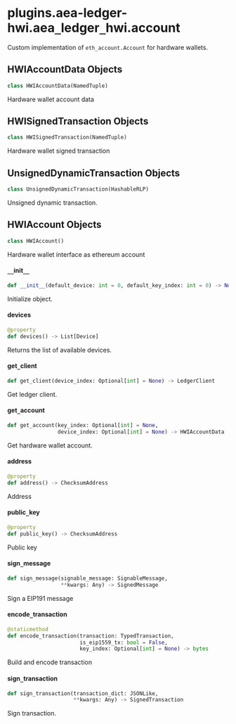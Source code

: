 <a id="plugins.aea-ledger-hwi.aea_ledger_hwi.account"></a>

# plugins.aea-ledger-hwi.aea`_`ledger`_`hwi.account

Custom implementation of `eth_account.Account` for hardware wallets.

<a id="plugins.aea-ledger-hwi.aea_ledger_hwi.account.HWIAccountData"></a>

## HWIAccountData Objects

```python
class HWIAccountData(NamedTuple)
```

Hardware wallet account data

<a id="plugins.aea-ledger-hwi.aea_ledger_hwi.account.HWISignedTransaction"></a>

## HWISignedTransaction Objects

```python
class HWISignedTransaction(NamedTuple)
```

Hardware wallet signed transaction

<a id="plugins.aea-ledger-hwi.aea_ledger_hwi.account.UnsignedDynamicTransaction"></a>

## UnsignedDynamicTransaction Objects

```python
class UnsignedDynamicTransaction(HashableRLP)
```

Unsigned dynamic transaction.

<a id="plugins.aea-ledger-hwi.aea_ledger_hwi.account.HWIAccount"></a>

## HWIAccount Objects

```python
class HWIAccount()
```

Hardware wallet interface as ethereum account

<a id="plugins.aea-ledger-hwi.aea_ledger_hwi.account.HWIAccount.__init__"></a>

#### `__`init`__`

```python
def __init__(default_device: int = 0, default_key_index: int = 0) -> None
```

Initialize object.

<a id="plugins.aea-ledger-hwi.aea_ledger_hwi.account.HWIAccount.devices"></a>

#### devices

```python
@property
def devices() -> List[Device]
```

Returns the list of available devices.

<a id="plugins.aea-ledger-hwi.aea_ledger_hwi.account.HWIAccount.get_client"></a>

#### get`_`client

```python
def get_client(device_index: Optional[int] = None) -> LedgerClient
```

Get ledger client.

<a id="plugins.aea-ledger-hwi.aea_ledger_hwi.account.HWIAccount.get_account"></a>

#### get`_`account

```python
def get_account(key_index: Optional[int] = None,
                device_index: Optional[int] = None) -> HWIAccountData
```

Get hardware wallet account.

<a id="plugins.aea-ledger-hwi.aea_ledger_hwi.account.HWIAccount.address"></a>

#### address

```python
@property
def address() -> ChecksumAddress
```

Address

<a id="plugins.aea-ledger-hwi.aea_ledger_hwi.account.HWIAccount.public_key"></a>

#### public`_`key

```python
@property
def public_key() -> ChecksumAddress
```

Public key

<a id="plugins.aea-ledger-hwi.aea_ledger_hwi.account.HWIAccount.sign_message"></a>

#### sign`_`message

```python
def sign_message(signable_message: SignableMessage,
                 **kwargs: Any) -> SignedMessage
```

Sign a EIP191 message

<a id="plugins.aea-ledger-hwi.aea_ledger_hwi.account.HWIAccount.encode_transaction"></a>

#### encode`_`transaction

```python
@staticmethod
def encode_transaction(transaction: TypedTransaction,
                       is_eip1559_tx: bool = False,
                       key_index: Optional[int] = None) -> bytes
```

Build and encode transaction

<a id="plugins.aea-ledger-hwi.aea_ledger_hwi.account.HWIAccount.sign_transaction"></a>

#### sign`_`transaction

```python
def sign_transaction(transaction_dict: JSONLike,
                     **kwargs: Any) -> SignedTransaction
```

Sign transaction.

